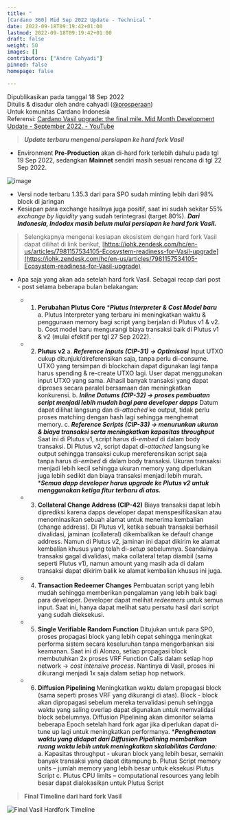 ```yaml
---
title: "
[Cardano 360] Mid Sep 2022 Update - Technical "
date: 2022-09-18T09:19:42+01:00
lastmod: 2022-09-18T09:19:42+01:00
draft: false
weight: 50
images: []
contributors: ["Andre Cahyadi"]
pinned: false
homepage: false

---
```


Dipublikasikan pada tanggal 18 Sep 2022 <br/>
Ditulis & disadur oleh andre cahyadi ([@prosperaan](https://forum.cardano.org/u/prosperaan)) <br/>
Untuk komunitas Cardano Indonesia <br/>
Referensi: [Cardano Vasil upgrade: the final mile. Mid Month Development Update - September 2022. - YouTube](https://www.youtube.com/watch?v=j0IKJXo-_Ro)

> _**Update terbaru mengenai persiapan ke hard fork Vasil**_

- Environment **Pre-Production** akan di-hard fork terlebih dahulu pada tgl 19 Sep 2022, sedangkan **Mainnet** sendiri masih sesuai rencana di tgl 22 Sep 2022.

![image](https://global.discourse-cdn.com/business4/uploads/cardano/original/3X/a/4/a4d7e5b4b0e59c85576ee52dd9123f58f323bfc4.jpeg)

- Versi node terbaru 1.35.3 dari para SPO sudah minting lebih dari 98% block di jaringan
- Kesiapan para exchange hasilnya juga positif, saat ini sudah sekitar 55% _exchange by liquidity_ yang sudah terintegrasi (target 80%). _**Dari Indonesia, Indodax masih belum mulai persiapan ke hard fork Vasil.**_

> Selengkapnya mengenai kesiapan ekosistem dengan hard fork Vasil dapat dilihat di link berikut, [https://iohk.zendesk.com/hc/en-us/articles/7981157534105-Ecosystem-readiness-for-Vasil-upgrade](https://iohk.zendesk.com/hc/en-us/articles/7981157534105-Ecosystem-readiness-for-Vasil-upgrade)

- Apa saja yang akan ada setelah hard fork Vasil. Sebagai recap dari post - post selama beberapa bulan belakangan:

  - 1.  **Perubahan Plutus Core** \*_**Plutus Interpreter & Cost Model baru**_
        a. Plutus Interpreter yang terbaru ini meningkatkan waktu & penggunaan memory bagi script yang berjalan di Plutus v1 & v2.
        b. Cost model baru mengurangi biaya transaksi baik di Plutus v1 & v2 (mulai efektif per tgl 27 Sep 2022).

  - 2.  **Plutus v2**
        a. _**Reference Inputs (CIP-31) → Optimisasi**_
        Input UTXO cukup ditunjuk/direferensikan saja, tanpa perlu di-consume.
        UTXO yang tersimpan di blockchain dapat digunakan lagi tanpa harus spending & re-create UTXO lagi. User dapat menggunakan input UTXO yang sama. Alhasil banyak transaksi yang dapat diproses secara paralel bersamaan dan meningkatkan konkurensi.
        b. _**Inline Datums (CIP-32) → proses pembuatan script menjadi lebih mudah bagi para developer dapps**_
        Datum dapat dilihat langsung dan di-_attached_ ke output, tidak perlu proses matching dengan hash lagi sehingga menghemat memory.
        c. _**Reference Scripts (CIP-33) → menurunkan ukuran & biaya transaksi serta meningkatkan kapasitas throughput**_
        Saat ini di Plutus v1, script harus di-_embed_ di dalam body transaksi.
        Di Plutus v2, script dapat di-_attached_ langsung ke output sehingga transaksi cukup mereferensikan script saja tanpa harus di-_embed_ di dalam body transaksi.
        Ukuran transaksi menjadi lebih kecil sehingga ukuran memory yang diperlukan juga lebih sedikit dan biaya transaksi menjadi lebih murah. \*_**Semua dapp developer harus upgrade ke Plutus v2 untuk menggunakan ketiga fitur terbaru di atas.**_

  - 3.  **Collateral Change Address (CIP-42)**
        Biaya transaksi dapat lebih diprediksi karena dapps developer dapat menspesifikasikan atau menominasikan sebuah alamat untuk menerima kembalian (change address).
        Di Plutus v1, ketika sebuah transaksi berhasil divalidasi, jaminan (collateral) dikembalikan ke default change address. Namun di Plutus v2, jaminan ini dapat dikirim ke alamat kembalian khusus yang telah di-_setup_ sebelumnya. Seandainya transaksi gagal divalidasi, maka collateral tetap diambil (sama seperti Plutus v1), namun amount yang masih ada di dalam transaksi dapat dikirim balik ke alamat kembalian khusus ini juga.

  - 4.  **Transaction Redeemer Changes**
        Pembuatan script yang lebih mudah sehingga memberikan pengalaman yang lebih baik bagi para developer.
        Developer dapat melihat _redeemers_ untuk semua input. Saat ini, hanya dapat melihat satu persatu hasil dari script yang sudah dieksekusi.

  - 5.  **Single Verifiable Random Function**
        Ditujukan untuk para SPO, proses propagasi block yang lebih cepat sehingga meningkat performa sistem secara keseluruhan tanpa mengorbankan sisi keamanan.
        Saat ini di Alonzo, setiap propagasi block membutuhkan 2x proses VRF Function Calls dalam setiap hop network → _cost intensive process_.
        Nantinya di Vasil, proses ini dikurangi menjadi 1x saja dalam setiap hop network.

  - 6.  **Diffusion Pipelining**
        Meningkatkan waktu dalam propagasi block (sama seperti proses VRF yang dikurangi di atas).
        Block - block akan dipropagasi sebelum mereka tervalidasi penuh sehingga waktu yang saling overlap dapat digunakan untuk memvalidasi block sebelumnya.
        Diffusion Pipelining akan dimonitor selama beberapa Epoch setelah hard fork agar jika diperlukan dapat di-tune up lagi untuk meningkatkan performanya. \*_**Penghematan waktu yang didapat dari Diffusion Pipelining memberikan ruang waktu lebih untuk meningkatkan skalabilitas Cardano:**_
        a. Kapasitas throughput - ukuran block yang lebih besar, semakin banyak transaksi yang dapat ditampung
        b. Plutus Script memory units – jumlah memory yang lebih besar untuk eksekusi Plutus Script
        c. Plutus CPU limits – computational resources yang lebih besar dapat dialokasikan untuk Plutus Script

> **Final Timeline dari hard fork Vasil**

![Final Vasil Hardfork Timeline](https://global.discourse-cdn.com/business4/uploads/cardano/original/3X/7/d/7dc71ff3afc79ddd71c762ed30d86d7fc670498f.jpeg)
